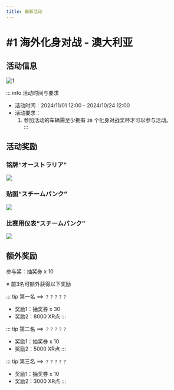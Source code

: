 ```yaml
---
title: 最新活动
---
```


# #1 海外化身对战 - 澳大利亚

## 活动信息

![1](https://pics-a1c.pages.dev/ng_web/events/vsorg/%231_vsorg_aus.png)  

::: info 活动时间与要求
- 活动时间：2024/11/01 12:00 - 2024/10/24 12:00  
- 活动要求：  
    1. 参加活动的车辆需至少拥有 `20` 个化身对战奖杯才可以参与活动。  
:::

## 活动奖励

### 铭牌“オーストラリア”

![](https://wanganmaxi-official.com/wanganmaxi5dxplus/cn/event/online/img/002/2.png)  

### 贴图“スチームパンク”

![](https://wanganmaxi-official.com/wanganmaxi5dxplus/cn/event/online/img/002/3.png)  

### 比赛用仪表“スチームパンク”

![](https://wanganmaxi-official.com/wanganmaxi5dxplus/cn/event/online/img/002/4.jpg)  

## 额外奖励

参与奖：抽奖券 x 10  

※ 前3名可额外获得以下奖励

::: tip 第一名 ==> `？？？？？`
- 奖励1：抽奖券 x 30
- 奖励2：8000 XR点
:::

::: tip 第二名 ==> `？？？？？`
- 奖励1：抽奖券 x 10
- 奖励2：5000 XR点
:::

::: tip 第三名 ==> `？？？？？`
- 奖励1：抽奖券 x 10
- 奖励2：3000 XR点
:::